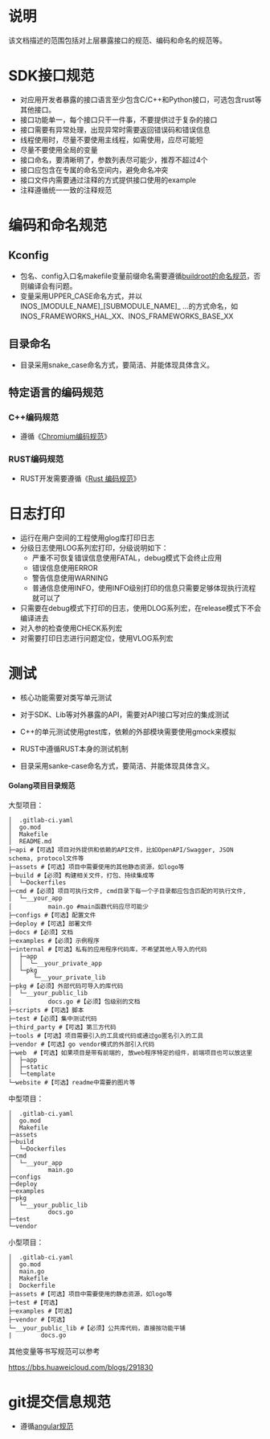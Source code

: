 # 说明
该文档描述的范围包括对上层暴露接口的规范、编码和命名的规范等。


# SDK接口规范
- 对应用开发者暴露的接口语言至少包含C/C++和Python接口，可选包含rust等其他接口。
- 接口功能单一，每个接口只干一件事，不要提供过于复杂的接口
- 接口需要有异常处理，出现异常时需要返回错误码和错误信息
- 线程使用时，尽量不要使用主线程，如需使用，应尽可能短
- 尽量不要使用全局的变量
- 接口命名，要清晰明了，参数列表尽可能少，推荐不超过4个
- 接口应包含在专属的命名空间内，避免命名冲突
- 接口文件内需要通过注释的方式提供接口使用的example
- 注释遵循统一一致的注释规范

# 编码和命名规范
## Kconfig
- 包名、config入口名makefile变量前缀命名需要遵循[buildroot的命名规范](https://buildroot.org/downloads/manual/manual.html#_tips_and_tricks)，否则编译会有问题。
- 变量采用UPPER_CASE命名方式，并以INOS_[MODULE_NAME]\_[SUBMODULE_NAME]_ ...的方式命名，如INOS_FRAMEWORKS_HAL_XX、INOS_FRAMEWORKS_BASE_XX

## 目录命名
- 目录采用snake_case命名方式，要简洁、并能体现具体含义。


## 特定语言的编码规范
### C++编码规范
- 遵循《[Chromium编码规范](https://chromium.googlesource.com/chromium/src/+/HEAD/styleguide/c++/c++.md)》

### RUST编码规范
- RUST开发需要遵循《[Rust 编码规范](https://rust-coding-guidelines.github.io/rust-coding-guidelines-zh/overview.html)》


# 日志打印
- 运行在用户空间的工程使用glog库打印日志
- 分级日志使用LOG系列宏打印，分级说明如下：
  - 严重不可恢复错误信息使用FATAL，debug模式下会终止应用
  - 错误信息使用ERROR
  - 警告信息使用WARNING
  - 普通信息使用INFO，使用INFO级别打印的信息只需要足够体现执行流程就可以了
- 只需要在debug模式下打印的日志，使用DLOG系列宏，在release模式下不会编译进去
- 对入参的检查使用CHECK系列宏
- 对需要打印日志进行问题定位，使用VLOG系列宏

# 测试
- 核心功能需要对类写单元测试
- 对于SDK、Lib等对外暴露的API，需要对API接口写对应的集成测试
- C++的单元测试使用gtest库，依赖的外部模块需要使用gmock来模拟
- RUST中遵循RUST本身的测试机制


- 目录采用sanke-case命名方式，要简洁、并能体现具体含义。

#### Golang项目目录规范

大型项目：

```shell
│  .gitlab-ci.yaml            
│  go.mod
│  Makefile
│  README.md
├─api #【可选】项目对外提供和依赖的API文件，比如OpenAPI/Swagger, JSON schema, protocol文件等
├─assets #【可选】项目中需要使用的其他静态资源，如logo等
├─build #【必须】构建相关文件，打包、持续集成等
│  └─Dockerfiles
├─cmd #【必须】项目可执行文件, cmd目录下每一个子目录都应包含匹配的可执行文件,
│  └─__your_app
│          main.go #main函数代码应尽可能少
├─configs #【可选】配置文件
├─deploy #【可选】部署文件
├─docs #【必须】文档
├─examples #【必须】示例程序
├─internal #【可选】私有的应用程序代码库，不希望其他人导入的代码
│  ├─app
│  │  └─__your_private_app
│  └─pkg
│      └─__your_private_lib
├─pkg #【必须】外部代码可导入的库代码
│  └─__your_public_lib
│          docs.go #【必须】包级别的文档
├─scripts #【可选】脚本
├─test #【必须】集中测试代码
├─third_party #【可选】第三方代码
├─tools #【可选】项目需要引入的工具或代码或通过go匿名引入的工具
├─vendor #【可选】go vendor模式的外部引入代码
├─web  #【可选】如果项目是带有前端的, 放web程序特定的组件，前端项目也可以放这里
│  ├─app
│  ├─static
│  └─template
└─website #【可选】readme中需要的图片等
```

中型项目：

```
│  .gitlab-ci.yaml            
│  go.mod
│  Makefile
├─assets
├─build
│  └─Dockerfiles
├─cmd
│  └─__your_app
│          main.go
├─configs
├─deploy
├─examples
├─pkg
│  └─__your_public_lib
│          docs.go        
├─test
└─vendor
```

小型项目：

```shell
│  .gitlab-ci.yaml              
│  go.mod
│  main.go
│  Makefile
|  Dockerfile
├─assets #【可选】项目中需要使用的静态资源，如logo等
├─test #【可选】
├─examples #【可选】
├─vendor #【可选】
└─__your_public_lib #【必须】公共库代码，直接按功能平铺
|        docs.go
```

其他变量等书写规范可以参考

https://bbs.huaweicloud.com/blogs/291830

# git提交信息规范
- 遵循[angular规范](https://zj-git-guide.readthedocs.io/zh_CN/latest/message/Angular%E6%8F%90%E4%BA%A4%E4%BF%A1%E6%81%AF%E8%A7%84%E8%8C%83/)
